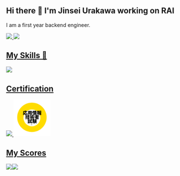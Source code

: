 ## Hi there 👋 I'm Jinsei Urakawa working on RAI

I am a first year backend engineer.
<p align="left">
  <a href="https://github.com/urakawa-jinsei">
    <img src="https://komarev.com/ghpvc/?username=urakawa-jinsei&color=brightgreen&label=Profile+Views">
  </a> 
  <a href="https://zenn.dev/urakawa_jinsei">  
    <img src="https://badgen.org/img/zenn/urakawa_jinsei/followers?style=flat">
</p>

## My Skills 🩷

<img src="https://skillicons.dev/icons?i=go,java,html,css">

## Certification

<img src="https://images.credly.com/images/776c8fc4-84da-4563-bf98-0941242506f5/Japan_Gold_Java_SE_11_Programmer_Badge__1_.png" width="100px">
<img src="https://github.com/urakawa-jinsei/urakawa-jinsei/blob/main/ouyou.png" width="100px">

## My Scores

<a href="https://github.com/anuraghazra/github-readme-stats">
  <img align="left" src="https://github-readme-stats.vercel.app/api?username=urakawa-jinsei&count_private=true&show_icons=true" />
</a>
<a href="https://github.com/anuraghazra/github-readme-stats">
  <img align="left" src="https://github-readme-stats.vercel.app/api/top-langs/?username=urakawa-jinsei" />
</a>

<!--
**urakawa-jinsei/urakawa-jinsei** is a ✨ _special_ ✨ repository because its `README.md` (this file) appears on your GitHub profile.

Here are some ideas to get you started:

- 🔭 I’m currently working on ...
- 🌱 I’m currently learning ...
- 👯 I’m looking to collaborate on ...
- 🤔 I’m looking for help with ...
- 💬 Ask me about ...
- 📫 How to reach me: ...
- 😄 Pronouns: ...
- ⚡ Fun fact: ...
-->
